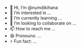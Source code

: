 - 👋 Hi, I’m @numdikihana
- 👀 I’m interested in ...
- 🌱 I’m currently learning ...
- 💞️ I’m looking to collaborate on ...
- 📫 How to reach me ...
- 😄 Pronouns: ...
- ⚡ Fun fact: ...

<!---
numdikihana/numdikihana is a ✨ special ✨ repository because its `README.md` (this file) appears on your GitHub profile.
You can click the Preview link to take a look at your changes.
--->
